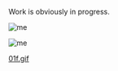 Work is obviously in progress.

![me](https://github.com/ignoraunt/scada-editor/blob/main/01f.gif)

![me](https://postimg.cc/bsSNP37Q)

[01f.gif](https://postimg.cc/bsSNP37Q)